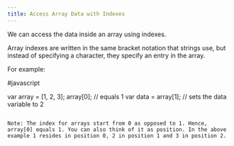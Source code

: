 ```yaml
---
title: Access Array Data with Indexes
---
```

We can access the data inside an array using indexes.

Array indexes are written in the same bracket notation that strings use, but instead of specifying a character, they specify an entry in the array.

For example:

#javascript

var array = [1, 2, 3];
array[0]; // equals 1
var data = array[1]; // sets the data variable to 2
```

Note: The index for arrays start from 0 as opposed to 1. Hence, array[0] equals 1. You can also think of it as position. In the above example 1 resides in position 0, 2 in position 1 and 3 in position 2.

